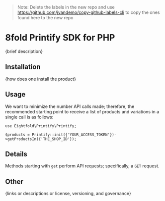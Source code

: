 > Note: Delete the labels in the new repo and use https://github.com/jvandemo/copy-github-labels-cli to copy the ones found here to the new repo

# 8fold Printify SDK for PHP

{brief description}


## Installation

{how does one install the product}

## Usage

We want to minimize the number API calls made; therefore, the recommended starting point to receive a list of products and variations in a single call is as follows:

```
use Eightfold\Printify\Printify;

$products = Printify::init({'YOUR_ACCESS_TOKEN'})->getProductsIn({'THE_SHOP_ID'});
```

## Details

Methods starting with `get` perform API requests; specifically, a `GET` request.

## Other

{links or descriptions or license, versioning, and governance}
